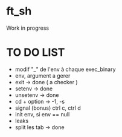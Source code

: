 # ft_sh
Work in progress

# TO DO LIST

- modif "_" de l'env à chaque exec_binary
- env, argument a gerer
- exit -> done ( a checker ) 
- setenv -> done
- unsetenv -> done
- cd + option -> -1, -s
- signal (bonus) ctrl c, ctrl d
- init env, si env == null
- leaks
- split les tab -> done

